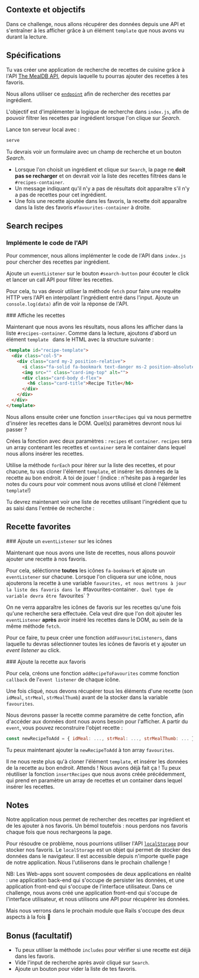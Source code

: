 ## Contexte et objectifs

Dans ce challenge, nous allons récupérer des données depuis une API et s'entraîner à les afficher grâce à un élément `template` que nous avons vu durant la lecture.

## Spécifications

Tu vas créer une application de recherche de recettes de cuisine grâce à l'API [The MealDB API](https://www.themealdb.com/api.php), depuis laquelle tu pourras ajouter des recettes à tes favoris.

Nous allons utiliser ce [`endpoint`](https://www.themealdb.com/api.php#:~:text=Filter%20by%20main%20ingredient) afin de rechercher des recettes par ingrédient.

L'objectif est d'implémenter la logique de recherche dans `index.js`, afin de pouvoir filtrer les recettes par ingrédient lorsque l'on clique sur *Search*.

Lance ton serveur local avec :

```bash
serve
```

Tu devrais voir un formulaire avec un champ de recherche et un bouton *Search*.

- Lorsque l'on choisit un ingrédient et clique sur `Search`, la page ne **doit pas se recharger** et on devrait voir la liste des recettes filtrées dans le `#recipes-container`.
- Un message indiquant qu'il n'y a pas de résultats doit apparaître s'il n'y a pas de recettes pour cet ingrédient.
- Une fois une recette ajoutée dans les favoris, la recette doit apparaître dans la liste des favoris `#favourites-container` à droite.

## Search recipes

### Implémente le code de l'API

Pour commencer, nous allons implémenter le code de l'API dans `index.js` pour chercher des recettes par ingrédient.

Ajoute un `eventListener` sur le bouton `#search-button` pour écouter le click et lancer un call API pour filtrer les recettes.

Pour cela, tu vas devoir utiliser la méthode `fetch` pour faire une requête HTTP vers l'API en interpolant l'ingrédient entré dans l'input. Ajoute un `console.log(data)`  afin de voir la réponse de l'API.

### Affiche les recettes

Maintenant que nous avons les résultats, nous allons les afficher dans la liste `#recipes-container`.
Comme dans la lecture, ajoutons d'abord un élément `template ` dans le HTML avec la structure suivante :

```html
<template id="recipe-template">
  <div class="col-5">
    <div class="card my-2 position-relative">
      <i class="fa-solid fa-bookmark text-danger ms-2 position-absolute top-0 end-0 p-2 fs-4"></i>
      <img src="" class="card-img-top" alt="">
      <div class="card-body d-flex">
        <h6 class="card-title">Recipe Title</h6>
      </div>
    </div>
  </div>
</template>
```

Nous allons ensuite créer une fonction `insertRecipes` qui va nous permettre d'insérer les recettes dans le DOM. Quel(s) paramètres devront nous lui passer ?

Crées la fonction avec deux paramètres : `recipes` et `container`. `recipes` sera un array contenant les recettes et `container` sera le container dans lequel nous allons insérer les recettes.

Utilise la méthode `forEach` pour itérer sur la liste des recettes, et pour chacune, tu vas cloner l'élément `template`, et insérer les données de la recette au bon endroit. A toi de jouer ! (indice : n'hésite pas à regarder les notes du cours pour voir comment nous avons utilisé et cloné l'élément `template`!)

Tu devrez maintenant voir une liste de recettes utilisant l'ingrédient que tu as saisi dans l'entrée de recherche :

<!-- add screenshot -->

## Recette favorites

### Ajoute un `eventListener` sur les icônes

Maintenant que nous avons une liste de recettes, nous allons pouvoir ajouter une recette à nos favoris.

Pour cela, séléctionne **toutes** les icônes `fa-bookmark` et ajoute un `eventListener` sur chacune. Lorsque l'on cliquera sur une icône, nous ajouterons la recette à une variable `favourites, et nous mettrons à jour la liste des favoris dans le `#favourites-container`. Quel type de variable devra être `favourites` ?

On ne verra apparaître les icônes de favoris sur les recettes qu'une fois qu'une recherche sera effectuée. Cela veut dire que l'on doit ajouter les `eventListener` **après** avoir inséré les recettes dans le DOM, au sein de la même méthode `fetch`.

Pour ce faire, tu peux créer une fonction `addFavouriteListeners`, dans laquelle tu devras sélectionner toutes les icônes de favoris et y ajouter un *event listener* au click.

### Ajoute la recette aux favoris

Pour cela, créons une fonction `addRecipeToFavourites` comme fonction `callback` de l'`event listener` de chaque icône.

Une fois cliqué, nous devons récupérer tous les éléments d'une recette (son `idMeal`, `strMeal`, `strMealThumb`) avant de la stocker dans la variable `favourites`.

Nous devrons passer la recette comme paramètre de cette fonction, afin d'accéder aux données dont nous avons besoin pour l'afficher. A partir du `event`, vous pouvez reconstruire l'objet recette :

```js
const newRecipeToAdd = { idMeal: ..., strMeal: ..., strMealThumb: ... };
```

Tu peux maintenant ajouter la `newRecipeToAdd` à ton array `favourites`.

Il ne nous reste plus qu'à cloner l'élément `template`, et insérer les données de la recette au bon endroit. Attends ! Nous avons déjà fait ça ! Tu peux réutiliser la fonction `insertRecipes` que nous avons créée précédemment, qui prend en paramètre un array de recettes et un container dans lequel insérer les recettes.

<!-- add screenshot -->

## Notes

Notre application nous permet de rechercher des recettes par ingrédient et de les ajouter à nos favoris. Un bémol toutefois : nous perdons nos favoris chaque fois que nous rechargeons la page.

Pour résoudre ce problème, nous pourrions utiliser l'API [`localStorage`](https://developer.mozilla.org/en-US/docs/Web/API/Window/localStorage) pour stocker nos favoris. Le `localStorage` est un objet qui permet de stocker des données dans le navigateur. Il est accessible depuis n'importe quelle page de notre application. Nous l'utiliserons dans le prochain challenge !

NB: Les Web-apps sont souvent composées de deux applications en réalité : une application back-end qui s'occupe de persister les données, et une application front-end qui s'occupe de l'interface utilisateur. Dans ce challenge, nous avons créé une application front-end qui s'occupe de l'interface utilisateur, et nous utilisons une API pour récupérer les données.

Mais nous verrons dans le prochain module que Rails s'occupe des deux aspects à la fois 💪

## Bonus (facultatif)

- Tu peux utiliser la méthode `includes` pour vérifier si une recette est déjà dans les favoris.
- Vide l'input de recherche après avoir cliqué sur `Search`.
- Ajoute un bouton pour vider la liste de tes favoris.

